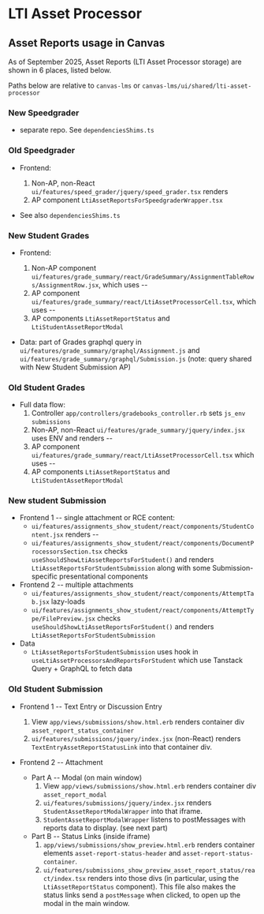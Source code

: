 # LTI Asset Processor

## Asset Reports usage in Canvas
As of September 2025, Asset Reports (LTI Asset Processor storage) are shown in 6 places, listed below.

Paths below are relative to `canvas-lms` or `canvas-lms/ui/shared/lti-asset-processor`

### New Speedgrader
* separate repo. See `dependenciesShims.ts`

### Old Speedgrader
* Frontend:
  1. Non-AP, non-React `ui/features/speed_grader/jquery/speed_grader.tsx` renders
  2. AP component `LtiAssetReportsForSpeedgraderWrapper.tsx`

* See also `dependenciesShims.ts`

### New Student Grades
* Frontend:
  1. Non-AP component `ui/features/grade_summary/react/GradeSummary/AssignmentTableRows/AssignmentRow.jsx`, which uses --
  2. AP component `ui/features/grade_summary/react/LtiAssetProcessorCell.tsx`, which uses --
  3. AP components `LtiAssetReportStatus` and `LtiStudentAssetReportModal`

* Data: part of Grades graphql query in
  `ui/features/grade_summary/graphql/Assignment.js` and
  `ui/features/grade_summary/graphql/Submission.js` (note: query shared with
  New Student Submission AP)

### Old Student Grades
* Full data flow:
  1. Controller `app/controllers/gradebooks_controller.rb` sets `js_env` `submissions`
  2. Non-AP, non-React `ui/features/grade_summary/jquery/index.jsx` uses ENV and renders --
  3. AP component `ui/features/grade_summary/react/LtiAssetProcessorCell.tsx` which uses --
  4. AP components `LtiAssetReportStatus` and `LtiStudentAssetReportModal`

### New student Submission
* Frontend 1 -- single attachment or RCE content:
  * `ui/features/assignments_show_student/react/components/StudentContent.jsx` renders --
  * `ui/features/assignments_show_student/react/components/DocumentProcessorsSection.tsx`
    checks `useShouldShowLtiAssetReportsForStudent()` and renders
    `LtiAssetReportsForStudentSubmission` along with some Submission-specific
    presentational components
* Frontend 2 -- multiple attachments
  * `ui/features/assignments_show_student/react/components/AttemptTab.jsx` lazy-loads
  * `ui/features/assignments_show_student/react/components/AttemptType/FilePreview.jsx` checks
    `useShouldShowLtiAssetReportsForStudent()` and renders
    `LtiAssetReportsForStudentSubmission`
* Data
  * `LtiAssetReportsForStudentSubmission` uses hook in
    `useLtiAssetProcessorsAndReportsForStudent` which use Tanstack Query +
    GraphQL to fetch data

### Old Student Submission
* Frontend 1 -- Text Entry or Discussion Entry
  1. View `app/views/submissions/show.html.erb` renders container div `asset_report_status_container`
  2. `ui/features/submissions/jquery/index.jsx` (non-React) renders `TextEntryAssetReportStatusLink` into that container div.

* Frontend 2 -- Attachment
  * Part A -- Modal (on main window)
      1. View `app/views/submissions/show.html.erb` renders container div `asset_report_modal`
      2. `ui/features/submissions/jquery/index.jsx` renders `StudentAssetReportModalWrapper` into that iframe.
      3. `StudentAssetReportModalWrapper` listens to postMessages with reports data to display. (see next part)
  * Part B -- Status Links (inside iframe)
    1. `app/views/submissions/show_preview.html.erb` renders container elements `asset-report-status-header` and `asset-report-status-container`.
    2. `ui/features/submissions_show_preview_asset_report_status/react/index.tsx` renders into those divs (in particular, using the `LtiAssetReportStatus` component). This file also makes the status links send a `postMessage` when clicked, to open up the modal in the main window.
